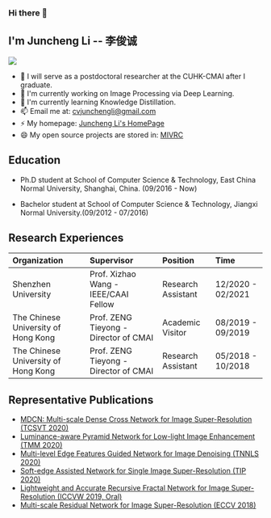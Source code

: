 ### Hi there 👋

<!--
**CV-JunchengLi/CV-JunchengLi** is a ✨ _special_ ✨ repository because its `README.md` (this file) appears on your GitHub profile.

Here are some ideas to get you started:

- 🔭 I’m currently working on ...
- 🌱 I’m currently learning ...
- 👯 I’m looking to collaborate on ...
- 🤔 I’m looking for help with ...
- 💬 Ask me about ...
- 📫 How to reach me: ...
- 😄 Pronouns: ...
- ⚡ Fun fact: ...
-->

## I'm Juncheng Li -- 李俊诚

[![](https://img.shields.io/badge/Research-GoogleScholar-888888)](https://scholar.google.com.hk/citations?user=a5jkbmkAAAAJ&hl=zh-CN)

- 🤔  I will serve as a postdoctoral researcher at the CUHK-CMAI after I graduate.
- 🔭   I'm currently working on Image Processing via Deep Learning.
- 🌱  I'm currently learning Knowledge Distillation.
- 📫  Email me at: cvjunchengli@gmail.com
- ⚡  My homepage: [Juncheng Li's HomePage](https://junchenglee.com)
- 😄   My open source projects are stored in: [MIVRC](https://github.com/MIVRC)

## Education

- Ph.D student at School of Computer Science & Technology, East China Normal University, Shanghai, China. (09/2016 - Now)

- Bachelor student at School of Computer Science & Technology, Jiangxi Normal University.(09/2012 - 07/2016) 


## Research Experiences

| Organization                        | Supervisor                      | Position           | Time              |
| :---------------------------------- | :-----------------------------------  | :----------------  | :-----------------|
| Shenzhen University                 | Prof. Xizhao Wang - IEEE/CAAI Fellow  | Research Assistant | 12/2020 - 02/2021 |
| The Chinese University of Hong Kong | Prof. ZENG Tieyong - Director of CMAI | Academic Visitor   | 08/2019 - 09/2019 |
| The Chinese University of Hong Kong | Prof. ZENG Tieyong -Director of CMAI  | Research Assistant | 05/2018 - 10/2018 |

## Representative Publications
- [MDCN: Multi-scale Dense Cross Network for Image Super-Resolution (TCSVT 2020)](https://junchenglee.com/paper/TCSVT_2020.pdf)
- [	Luminance-aware Pyramid Network for Low-light Image Enhancement (TMM 2020)](https://junchenglee.com/paper/TMM_2020.pdf)
- [Multi-level Edge Features Guided Network for Image Denoising (TNNLS 2020)](https://junchenglee.com/projects/TNNLS2020_MLEFGN)
- [Soft-edge Assisted Network for Single Image Super-Resolution (TIP 2020)](https://junchenglee.com/projects/TIP2020_SEANET)
- [Lightweight and Accurate Recursive Fractal Network for Image Super-Resolution (ICCVW 2019, Oral)]()
- [Multi-scale Residual Network for Image Super-Resolution (ECCV 2018)](https://junchenglee.com/projects/ECCV2018_MSRN)